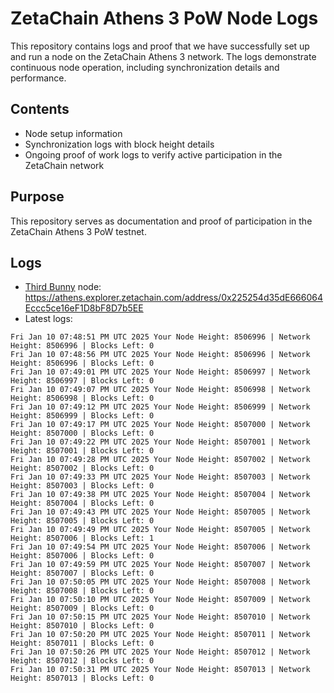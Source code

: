 # ZetaChain Athens 3 PoW Node Logs
This repository contains logs and proof that we have successfully set up and run a node on the ZetaChain Athens 3 network. The logs demonstrate continuous node operation, including synchronization details and performance.

## Contents
- Node setup information
- Synchronization logs with block height details
- Ongoing proof of work logs to verify active participation in the ZetaChain network

## Purpose
This repository serves as documentation and proof of participation in the ZetaChain Athens 3 PoW testnet.

## Logs

- [Third Bunny](https://thirdbunny.xyz/) node: https://athens.explorer.zetachain.com/address/0x225254d35dE666064Eccc5ce16eF1D8bF8D7b5EE
- Latest logs:
```
Fri Jan 10 07:48:51 PM UTC 2025 Your Node Height: 8506996 | Network Height: 8506996 | Blocks Left: 0
Fri Jan 10 07:48:56 PM UTC 2025 Your Node Height: 8506996 | Network Height: 8506996 | Blocks Left: 0
Fri Jan 10 07:49:01 PM UTC 2025 Your Node Height: 8506997 | Network Height: 8506997 | Blocks Left: 0
Fri Jan 10 07:49:07 PM UTC 2025 Your Node Height: 8506998 | Network Height: 8506998 | Blocks Left: 0
Fri Jan 10 07:49:12 PM UTC 2025 Your Node Height: 8506999 | Network Height: 8506999 | Blocks Left: 0
Fri Jan 10 07:49:17 PM UTC 2025 Your Node Height: 8507000 | Network Height: 8507000 | Blocks Left: 0
Fri Jan 10 07:49:22 PM UTC 2025 Your Node Height: 8507001 | Network Height: 8507001 | Blocks Left: 0
Fri Jan 10 07:49:28 PM UTC 2025 Your Node Height: 8507002 | Network Height: 8507002 | Blocks Left: 0
Fri Jan 10 07:49:33 PM UTC 2025 Your Node Height: 8507003 | Network Height: 8507003 | Blocks Left: 0
Fri Jan 10 07:49:38 PM UTC 2025 Your Node Height: 8507004 | Network Height: 8507004 | Blocks Left: 0
Fri Jan 10 07:49:43 PM UTC 2025 Your Node Height: 8507005 | Network Height: 8507005 | Blocks Left: 0
Fri Jan 10 07:49:49 PM UTC 2025 Your Node Height: 8507005 | Network Height: 8507006 | Blocks Left: 1
Fri Jan 10 07:49:54 PM UTC 2025 Your Node Height: 8507006 | Network Height: 8507006 | Blocks Left: 0
Fri Jan 10 07:49:59 PM UTC 2025 Your Node Height: 8507007 | Network Height: 8507007 | Blocks Left: 0
Fri Jan 10 07:50:05 PM UTC 2025 Your Node Height: 8507008 | Network Height: 8507008 | Blocks Left: 0
Fri Jan 10 07:50:10 PM UTC 2025 Your Node Height: 8507009 | Network Height: 8507009 | Blocks Left: 0
Fri Jan 10 07:50:15 PM UTC 2025 Your Node Height: 8507010 | Network Height: 8507010 | Blocks Left: 0
Fri Jan 10 07:50:20 PM UTC 2025 Your Node Height: 8507011 | Network Height: 8507011 | Blocks Left: 0
Fri Jan 10 07:50:26 PM UTC 2025 Your Node Height: 8507012 | Network Height: 8507012 | Blocks Left: 0
Fri Jan 10 07:50:31 PM UTC 2025 Your Node Height: 8507013 | Network Height: 8507013 | Blocks Left: 0
```
